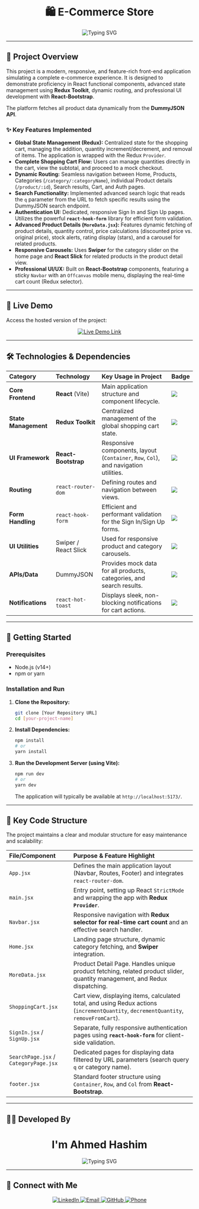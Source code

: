 
<h1 align="center">
    🛍️ E-Commerce Store
</h1>

<div align="center">
  <img src="https://readme-typing-svg.herokuapp.com?font=Fira+Code&weight=600&pause=1000&color=28a745&center=true&vCenter=true&width=750&lines=A+Full-Featured+E-Commerce+Front-end;Built+with+React%2C+Redux%2C+and+React-Bootstrap;Complete+Shopping+Experience+and+User+Authentication;" alt="Typing SVG" />
</div>

---

## 🎯 Project Overview

This project is a modern, responsive, and feature-rich front-end application simulating a complete e-commerce experience. It is designed to demonstrate proficiency in React functional components, advanced state management using **Redux Toolkit**, dynamic routing, and professional UI development with **React-Bootstrap**.

The platform fetches all product data dynamically from the **DummyJSON API**.

### ✨ Key Features Implemented

* **Global State Management (Redux):** Centralized state for the shopping cart, managing the addition, quantity increment/decrement, and removal of items. The application is wrapped with the Redux `Provider`.
* **Complete Shopping Cart Flow:** Users can manage quantities directly in the cart, view the subtotal, and proceed to a mock checkout.
* **Dynamic Routing:** Seamless navigation between Home, Products, Categories (`/category/:categoryName`), individual Product details (`/product/:id`), Search results, Cart, and Auth pages.
* **Search Functionality:** Implemented advanced search logic that reads the `q` parameter from the URL to fetch specific results using the DummyJSON search endpoint.
* **Authentication UI:** Dedicated, responsive Sign In and Sign Up pages. Utilizes the powerful **`react-hook-form`** library for efficient form validation.
* **Advanced Product Details (`MoreData.jsx`):** Features dynamic fetching of product details, quantity control, price calculations (discounted price vs. original price), stock alerts, rating display (stars), and a carousel for related products.
* **Responsive Carousels:** Uses **Swiper** for the category slider on the home page and **React Slick** for related products in the product detail view.
* **Professional UI/UX:** Built on **React-Bootstrap** components, featuring a sticky `Navbar` with an `Offcanvas` mobile menu, displaying the real-time cart count (Redux selector).

---

## 🔗 Live Demo

Access the hosted version of the project:

<div align="center">
  <a href="https://ahmed-hashim2024.github.io/E-Commerce/" target="_blank" rel="noopener noreferrer">
    <img src="https://img.shields.io/badge/VIEW%20LIVE%20PROJECT-28a745?style=for-the-badge&logo=vercel&logoColor=white" alt="Live Demo Link" />
  </a>
</div>

---

## 🛠️ Technologies & Dependencies

| Category | Technology | Key Usage in Project | Badge |
| :--- | :--- | :--- | :--- |
| **Core Frontend** | **React** (Vite) | Main application structure and component lifecycle. | <img src="https://img.shields.io/badge/React-20232A?style=for-the-badge&logo=react&logoColor=61DAFB" /> |
| **State Management** | **Redux Toolkit** | Centralized management of the global shopping cart state. | <img src="https://img.shields.io/badge/Redux-593D88?style=for-the-badge&logo=redux&logoColor=white" /> |
| **UI Framework** | **React-Bootstrap** | Responsive components, layout (`Container`, `Row`, `Col`), and navigation utilities. | <img src="https://img.shields.io/badge/Bootstrap-563D7C?style=for-the-badge&logo=bootstrap&logoColor=white" /> |
| **Routing** | `react-router-dom` | Defining routes and navigation between views. | <img src="https://img.shields.io/badge/React_Router-CA4245?style=for-the-badge&logo=react-router&logoColor=white" /> |
| **Form Handling** | `react-hook-form` | Efficient and performant validation for the Sign In/Sign Up forms. | <img src="https://img.shields.io/badge/React%20Hook%20Form-EC5990?style=for-the-badge&logo=reacthookform&logoColor=white" /> |
| **UI Utilities** | Swiper / React Slick | Used for responsive product and category carousels. | <img src="https://img.shields.io/badge/Carousel-Swiper-007AFF?style=for-the-badge&logo=swiper&logoColor=white" /> |
| **APIs/Data** | DummyJSON | Provides mock data for all products, categories, and search results. | <img src="https://img.shields.io/badge/API-Data%20Fetching-4EAA25?style=for-the-badge" /> |
| **Notifications** | `react-hot-toast` | Displays sleek, non-blocking notifications for cart actions. | <img src="https://img.shields.io/badge/Toast-Notifications-FF9900?style=for-the-badge&logo=react&logoColor=white" /> |

---

## 🚀 Getting Started

### Prerequisites

* Node.js (v14+)
* npm or yarn

### Installation and Run

1.  **Clone the Repository:**
    ```bash
    git clone [Your Repository URL]
    cd [your-project-name]
    ```

2.  **Install Dependencies:**
    ```bash
    npm install
    # or
    yarn install
    ```

3.  **Run the Development Server (using Vite):**
    ```bash
    npm run dev
    # or
    yarn dev
    ```
    The application will typically be available at `http://localhost:5173/`.

---

## 📂 Key Code Structure

The project maintains a clear and modular structure for easy maintenance and scalability:

| File/Component | Purpose & Feature Highlight |
| :--- | :--- |
| `App.jsx` | Defines the main application layout (Navbar, Routes, Footer) and integrates `react-router-dom`. |
| `main.jsx` | Entry point, setting up React `StrictMode` and wrapping the app with **Redux `Provider`**. |
| `Navbar.jsx` | Responsive navigation with **Redux selector for real-time cart count** and an effective search handler. |
| `Home.jsx` | Landing page structure, dynamic category fetching, and **Swiper** integration. |
| `MoreData.jsx` | Product Detail Page. Handles unique product fetching, related product slider, quantity management, and Redux dispatching. |
| `ShoppingCart.jsx` | Cart view, displaying items, calculated total, and using Redux actions (`incrementQuantity`, `decrementQuantity`, `removeFromCart`). |
| `SignIn.jsx` / `SignUp.jsx` | Separate, fully responsive authentication pages using **`react-hook-form`** for client-side validation. |
| `SearchPage.jsx` / `CategoryPage.jsx` | Dedicated pages for displaying data filtered by URL parameters (search query `q` or category name). |
| `footer.jsx` | Standard footer structure using `Container`, `Row`, and `Col` from **React-Bootstrap**. |

---

## 👨‍💻 Developed By

<h1 align="center">
    I'm <strong>Ahmed Hashim</strong>
</h1>

<div align="center">
    <img src="https://readme-typing-svg.herokuapp.com?font=Fira+Code&weight=490&pause=1000&color=2596be&center=true&vCenter=true&width=490&lines=Fullstack+Developer+%7C+React+%26+Django;Building+Scalable+%26+Clean+Web+Solutions;" alt="Typing SVG" />
</div>

---

## 🤝 Connect with Me

<div align="center">
  <a href="https://www.linkedin.com/in/eng-ahmedhashim2024/">
    <img src="https://img.shields.io/badge/LinkedIn-0077B5?style=for-the-badge&logo=linkedin&logoColor=white" alt="LinkedIn" />
  </a>
  <a href="mailto:eng.ahmedhashim2024@gmail.com">
    <img src="https://img.shields.io/badge/Email-D14836?style=for-the-badge&logo=gmail&logoColor=white" alt="Email" />
  </a>
  <a href="https://github.com/ahmed-hashim2024">
    <img src="https://img.shields.io/badge/GitHub-100000?style=for-the-badge&logo=github&logoColor=white" alt="GitHub" />
  </a>
  <a href="tel:+201156501103">
    <img src="https://img.shields.io/badge/Phone-25D366?style=for-the-badge&logo=whatsapp&logoColor=white" alt="Phone" />
  </a>
</div>
